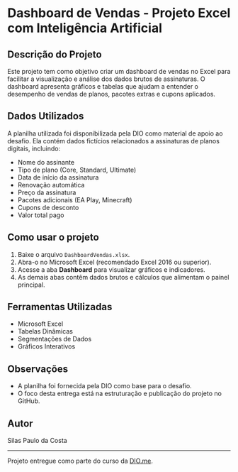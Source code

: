 # Dashboard de Vendas - Projeto Excel com Inteligência Artificial

## Descrição do Projeto
Este projeto tem como objetivo criar um dashboard de vendas no Excel para facilitar a visualização e análise dos dados brutos de assinaturas. O dashboard apresenta gráficos e tabelas que ajudam a entender o desempenho de vendas de planos, pacotes extras e cupons aplicados.

## Dados Utilizados
A planilha utilizada foi disponibilizada pela DIO como material de apoio ao desafio. Ela contém dados fictícios relacionados a assinaturas de planos digitais, incluindo:

- Nome do assinante
- Tipo de plano (Core, Standard, Ultimate)
- Data de início da assinatura
- Renovação automática
- Preço da assinatura
- Pacotes adicionais (EA Play, Minecraft)
- Cupons de desconto
- Valor total pago

## Como usar o projeto
1. Baixe o arquivo `DashboardVendas.xlsx`.
2. Abra-o no Microsoft Excel (recomendado Excel 2016 ou superior).
3. Acesse a aba **Dashboard** para visualizar gráficos e indicadores.
4. As demais abas contêm dados brutos e cálculos que alimentam o painel principal.

## Ferramentas Utilizadas
- Microsoft Excel
- Tabelas Dinâmicas
- Segmentações de Dados
- Gráficos Interativos

## Observações
- A planilha foi fornecida pela DIO como base para o desafio.
- O foco desta entrega está na estruturação e publicação do projeto no GitHub.

## Autor
Silas Paulo da Costa

---

Projeto entregue como parte do curso da [DIO.me](https://www.dio.me/).

